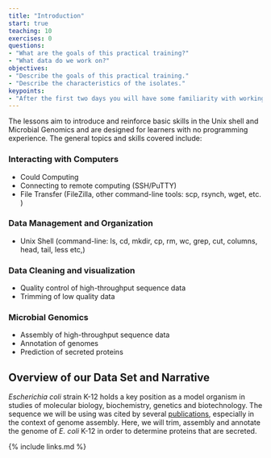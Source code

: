 ```yaml
---
title: "Introduction"
start: true
teaching: 10
exercises: 0
questions:
- "What are the goals of this practical training?"
- "What data do we work on?"
objectives:
- "Describe the goals of this practical training."
- "Describe the characteristics of the isolates."
keypoints:
- "After the first two days you will have some familiarity with working on the command line, data management, cleaning and visualization, automation and scripting"
---
```


The lessons aim to introduce and reinforce basic skills in the Unix shell and Microbial Genomics and are designed for learners with no programming experience. The general topics and skills covered include:

### Interacting with Computers
- Could Computing
- Connecting to remote computing (SSH/PuTTY)
- File Transfer (FileZilla, other command-line tools: scp, rsynch, wget, etc. )

### Data Management and Organization
- Unix Shell (command-line: ls, cd, mkdir, cp, rm, wc, grep, cut, columns, head, tail, less etc,)

### Data Cleaning and visualization
- Quality control of high-throughput sequence data
- Trimming of low quality data

### Microbial Genomics
- Assembly of high-throughput sequence data
- Annotation of genomes
- Prediction of secreted proteins

## Overview of our Data Set and Narrative

*Escherichia coli* strain K-12 holds a key position as a model organism in studies of molecular biology, biochemistry, genetics and biotechnology. The sequence we will be using was cited by several [publications](https://www.ncbi.nlm.nih.gov/pmc/?term=ERX008638+or+ERR022075), especially in the context of genome assembly. Here, we will trim, assembly and annotate the genome of *E. coli* K-12 in order to determine proteins that are secreted.

{% include links.md %}
